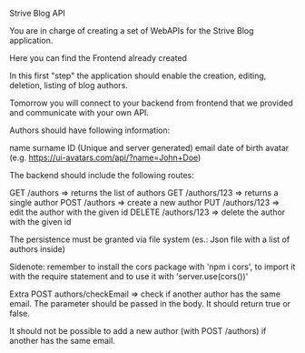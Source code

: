 Strive Blog API
 

You are in charge of creating a set of WebAPIs for the Strive Blog application.

Here you can find the Frontend already created

 

In this first "step" the application should enable the creation, editing, deletion, listing of blog authors.

 

Tomorrow you will connect to your backend from frontend that we provided and communicate with your own API.

 

 

Authors should have following information:

 

name
surname
ID (Unique and server generated)
email
date of birth
avatar (e.g. https://ui-avatars.com/api/?name=John+Doe)
 

The backend should include the following routes:

 

GET /authors => returns the list of authors
GET /authors/123 => returns a single author
POST /authors => create a new author
PUT /authors/123 => edit the author with the given id
DELETE /authors/123 => delete the author with the given id
 

The persistence must be granted via file system (es.: Json file with a list of authors inside)

 

Sidenote: remember to install the cors package with 'npm i cors', to import it with the require statement and to use it with 'server.use(cors())'

 

Extra
POST authors/checkEmail => check if another author has the same email. The parameter should be passed in the body. It should return true or false.

It should not be possible to add a new author (with POST /authors) if another has the same email.

